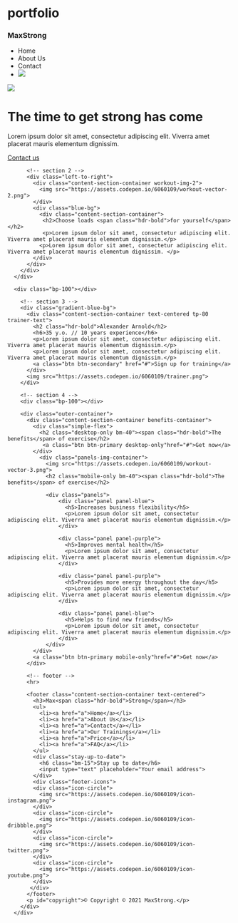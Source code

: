 # portfolio
<!DOCTYPE html>
<html lang="en">
<head>
    <meta charset="UTF-8">
    <meta http-equiv="X-UA-Compatible" content="IE=edge">
    <meta name="viewport" content="width=device-width, initial-scale=1.0">
    <link rel="stylesheet" href="stylesheets.css">
    <title>Document</title>
</head>
<body>
    <div class="constrain">
        <div class="outer-container">
          <div class="top-header">
            <h3>Max<span class="hdr-bold">Strong</span></h3>
              <ul class="top-menu">
                <li>Home</li>
                <li>About Us</li>
                <li>Contact</li>
                <li><img src="https://assets.codepen.io/6060109/icon-search.png"></li>
              </ul>
          </div>
            <div class="content-section-container text-centered bp-90 hero-section">
              <img src="https://assets.codepen.io/6060109/workout-vector-1.png">
              <div class="hero-text">
              <h1>The time to get <span class="hdr-bold">strong</span> has come</h1>
              <p>Lorem ipsum dolor sit amet, consectetur adipiscing elit. Viverra amet placerat mauris elementum dignissim.</p>
              <a class="btn btn-primary"href="#">Contact us</a>
            </div>
          </div>
      
          <!-- section 2 -->
          <div class="left-to-right">
            <div class="content-section-container workout-img-2">
              <img src="https://assets.codepen.io/6060109/workout-vector-2.png">
            </div>
            <div class="blue-bg">
              <div class="content-section-container">
               <h2>Choose loads <span class="hdr-bold">for yourself</span></h2>
               <p>Lorem ipsum dolor sit amet, consectetur adipiscing elit. Viverra amet placerat mauris elementum dignissim.</p>
              <p>Lorem ipsum dolor sit amet, consectetur adipiscing elit. Viverra amet placerat mauris elementum dignissim. </p>
            </div>
          </div>
        </div>
      </div>
          
      <div class="bp-100"></div>
      
        <!-- section 3 -->
        <div class="gradient-blue-bg">
          <div class="content-section-container text-centered tp-80 trainer-text">
            <h2 class="hdr-bold">Alexander Arnold</h2>
            <h6>35 y.o. // 10 years experience</h6>
            <p>Lorem ipsum dolor sit amet, consectetur adipiscing elit. Viverra amet placerat mauris elementum dignissim.</p>
            <p>Lorem ipsum dolor sit amet, consectetur adipiscing elit. Viverra amet placerat mauris elementum dignissim.</p>
            <a class="btn btn-secondary" href="#">Sign up for training</a>
          </div>
          <img src="https://assets.codepen.io/6060109/trainer.png">
        </div>
      
        <!-- section 4 -->
        <div class="bp-100"></div>
      
        <div class="outer-container">
          <div class="content-section-container benefits-container">
            <div class="simple-flex">
              <h2 class="desktop-only bm-40"><span class="hdr-bold">The benefits</span> of exercise</h2>
               <a class="btn btn-primary desktop-only"href="#">Get now</a>
            </div>
              <div class="panels-img-container">  
                <img src="https://assets.codepen.io/6060109/workout-vector-3.png">
                <h2 class="mobile-only bm-40"><span class="hdr-bold">The benefits</span> of exercise</h2>
      
                <div class="panels">
                    <div class="panel panel-blue">
                      <h5>Increases business flexibility</h5>
                      <p>Lorem ipsum dolor sit amet, consectetur adipiscing elit. Viverra amet placerat mauris elementum dignissim.</p>
                    </div>
      
                    <div class="panel panel-purple">
                      <h5>Improves mental health</h5>
                      <p>Lorem ipsum dolor sit amet, consectetur adipiscing elit. Viverra amet placerat mauris elementum dignissim.</p>
                    </div>
      
                    <div class="panel panel-purple">
                      <h5>Provides more energy throughout the day</h5>
                      <p>Lorem ipsum dolor sit amet, consectetur adipiscing elit. Viverra amet placerat mauris elementum dignissim.</p>
                    </div>
      
                    <div class="panel panel-blue">
                      <h5>Helps to find new friends</h5>
                      <p>Lorem ipsum dolor sit amet, consectetur adipiscing elit. Viverra amet placerat mauris elementum dignissim.</p>     
                    </div>
                </div>
            </div>
            <a class="btn btn-primary mobile-only"href="#">Get now</a>
          </div>
      
          <!-- footer -->
          <hr>
          
          <footer class="content-section-container text-centered">
            <h3>Max<span class="hdr-bold">Strong</span></h3>
            <ul>
              <li><a href="a">Home</a></li>
              <li><a href="a">About Us</a></li>
              <li><a href="a">Contact</a></li>
              <li><a href="a">Our Trainings</a></li>
              <li><a href="a">Price</a></li>
              <li><a href="a">FAQ</a></li>
            </ul>
            <div class="stay-up-to-date">
              <h6 class="bm-15">Stay up to date</h6>
              <input type="text" placeholder="Your email address">
            </div>
            <div class="footer-icons">
            <div class="icon-circle">
              <img src="https://assets.codepen.io/6060109/icon-instagram.png">
            </div>
            <div class="icon-circle">
              <img src="https://assets.codepen.io/6060109/icon-dribbble.png"> 
            </div>
            <div class="icon-circle">
              <img src="https://assets.codepen.io/6060109/icon-twitter.png"> 
            </div>
            <div class="icon-circle">
              <img src="https://assets.codepen.io/6060109/icon-youtube.png">  
            </div>
           </div>
          </footer>
          <p id="copyright">© Copyright © 2021 MaxStrong.</p>
        </div>
      </div>
    
</body>
</html>


